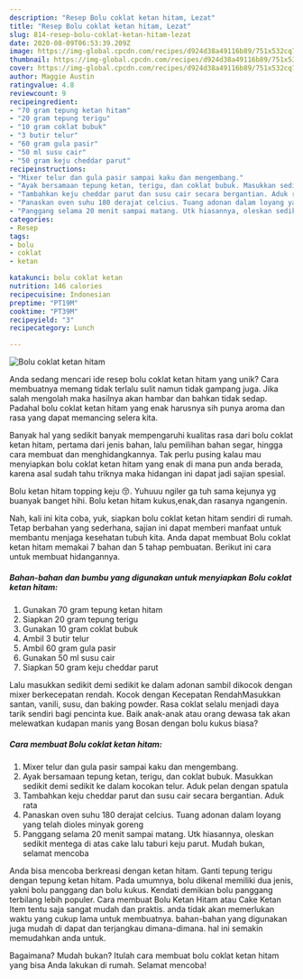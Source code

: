 ```yaml
---
description: "Resep Bolu coklat ketan hitam, Lezat"
title: "Resep Bolu coklat ketan hitam, Lezat"
slug: 814-resep-bolu-coklat-ketan-hitam-lezat
date: 2020-08-09T06:53:39.209Z
image: https://img-global.cpcdn.com/recipes/d924d38a49116b89/751x532cq70/bolu-coklat-ketan-hitam-foto-resep-utama.jpg
thumbnail: https://img-global.cpcdn.com/recipes/d924d38a49116b89/751x532cq70/bolu-coklat-ketan-hitam-foto-resep-utama.jpg
cover: https://img-global.cpcdn.com/recipes/d924d38a49116b89/751x532cq70/bolu-coklat-ketan-hitam-foto-resep-utama.jpg
author: Maggie Austin
ratingvalue: 4.8
reviewcount: 9
recipeingredient:
- "70 gram tepung ketan hitam"
- "20 gram tepung terigu"
- "10 gram coklat bubuk"
- "3 butir telur"
- "60 gram gula pasir"
- "50 ml susu cair"
- "50 gram keju cheddar parut"
recipeinstructions:
- "Mixer telur dan gula pasir sampai kaku dan mengembang."
- "Ayak bersamaan tepung ketan, terigu, dan coklat bubuk. Masukkan sedikit demi sedikit ke dalam kocokan telur. Aduk pelan dengan spatula"
- "Tambahkan keju cheddar parut dan susu cair secara bergantian. Aduk rata"
- "Panaskan oven suhu 180 derajat celcius. Tuang adonan dalam loyang yang telah dioles minyak goreng"
- "Panggang selama 20 menit sampai matang. Utk hiasannya, oleskan sedikit mentega di atas cake lalu taburi keju parut. Mudah bukan, selamat mencoba"
categories:
- Resep
tags:
- bolu
- coklat
- ketan

katakunci: bolu coklat ketan 
nutrition: 146 calories
recipecuisine: Indonesian
preptime: "PT19M"
cooktime: "PT39M"
recipeyield: "3"
recipecategory: Lunch

---
```



![Bolu coklat ketan hitam](https://img-global.cpcdn.com/recipes/d924d38a49116b89/751x532cq70/bolu-coklat-ketan-hitam-foto-resep-utama.jpg)

Anda sedang mencari ide resep bolu coklat ketan hitam yang unik? Cara membuatnya memang tidak terlalu sulit namun tidak gampang juga. Jika salah mengolah maka hasilnya akan hambar dan bahkan tidak sedap. Padahal bolu coklat ketan hitam yang enak harusnya sih punya aroma dan rasa yang dapat memancing selera kita.

Banyak hal yang sedikit banyak mempengaruhi kualitas rasa dari bolu coklat ketan hitam, pertama dari jenis bahan, lalu pemilihan bahan segar, hingga cara membuat dan menghidangkannya. Tak perlu pusing kalau mau menyiapkan bolu coklat ketan hitam yang enak di mana pun anda berada, karena asal sudah tahu triknya maka hidangan ini dapat jadi sajian spesial.

Bolu ketan hitam topping keju 😚. Yuhuuu ngiler ga tuh sama kejunya yg buanyak banget hihi. Bolu ketan hitam kukus,enak,dan rasanya ngangenin.


Nah, kali ini kita coba, yuk, siapkan bolu coklat ketan hitam sendiri di rumah. Tetap berbahan yang sederhana, sajian ini dapat memberi manfaat untuk membantu menjaga kesehatan tubuh kita. Anda dapat membuat Bolu coklat ketan hitam memakai 7 bahan dan 5 tahap pembuatan. Berikut ini cara untuk membuat hidangannya.

<!--inarticleads1-->

##### Bahan-bahan dan bumbu yang digunakan untuk menyiapkan Bolu coklat ketan hitam:

1. Gunakan 70 gram tepung ketan hitam
1. Siapkan 20 gram tepung terigu
1. Gunakan 10 gram coklat bubuk
1. Ambil 3 butir telur
1. Ambil 60 gram gula pasir
1. Gunakan 50 ml susu cair
1. Siapkan 50 gram keju cheddar parut


Lalu masukkan sedikit demi sedikit ke dalam adonan sambil dikocok dengan mixer berkecepatan rendah. Kocok dengan Kecepatan RendahMasukkan santan, vanili, susu, dan baking powder. Rasa coklat selalu menjadi daya tarik sendiri bagi pencinta kue. Baik anak-anak atau orang dewasa tak akan melewatkan kudapan manis yang Bosan dengan bolu kukus biasa? 

<!--inarticleads2-->

##### Cara membuat Bolu coklat ketan hitam:

1. Mixer telur dan gula pasir sampai kaku dan mengembang.
1. Ayak bersamaan tepung ketan, terigu, dan coklat bubuk. Masukkan sedikit demi sedikit ke dalam kocokan telur. Aduk pelan dengan spatula
1. Tambahkan keju cheddar parut dan susu cair secara bergantian. Aduk rata
1. Panaskan oven suhu 180 derajat celcius. Tuang adonan dalam loyang yang telah dioles minyak goreng
1. Panggang selama 20 menit sampai matang. Utk hiasannya, oleskan sedikit mentega di atas cake lalu taburi keju parut. Mudah bukan, selamat mencoba


Anda bisa mencoba berkreasi dengan ketan hitam. Ganti tepung terigu dengan tepung ketan hitam. Pada umumnya, bolu dikenal memiliki dua jenis, yakni bolu panggang dan bolu kukus. Kendati demikian bolu panggang terbilang lebih populer. Cara membuat Bolu Ketan Hitam atau Cake Ketan Item tentu saja sangat mudah dan praktis. anda tidak akan memerlukan waktu yang cukup lama untuk membuatnya. bahan-bahan yang digunakan juga mudah di dapat dan terjangkau dimana-dimana. hal ini semakin memudahkan anda untuk. 

Bagaimana? Mudah bukan? Itulah cara membuat bolu coklat ketan hitam yang bisa Anda lakukan di rumah. Selamat mencoba!
